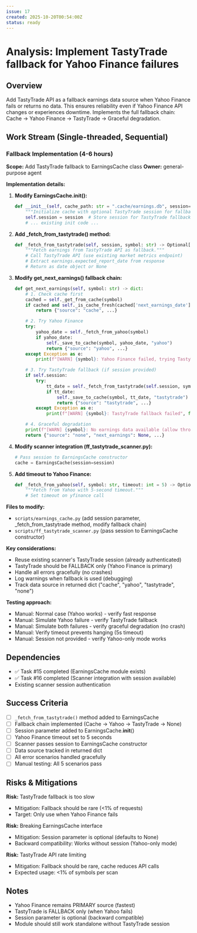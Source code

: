 ```yaml
---
issue: 17
created: 2025-10-20T00:54:00Z
status: ready
---
```


# Analysis: Implement TastyTrade fallback for Yahoo Finance failures

## Overview
Add TastyTrade API as a fallback earnings data source when Yahoo Finance fails or returns no data. This ensures reliability even if Yahoo Finance API changes or experiences downtime. Implements the full fallback chain: Cache → Yahoo Finance → TastyTrade → Graceful degradation.

## Work Stream (Single-threaded, Sequential)

### Fallback Implementation (4-6 hours)
**Scope:** Add TastyTrade fallback to EarningsCache class
**Owner:** general-purpose agent

**Implementation details:**

1. **Modify EarningsCache.__init__():**
   ```python
   def __init__(self, cache_path: str = ".cache/earnings.db", session=None):
       """Initialize cache with optional TastyTrade session for fallback."""
       self.session = session  # Store session for TastyTrade fallback
       # ... existing init code ...
   ```

2. **Add _fetch_from_tastytrade() method:**
   ```python
   def _fetch_from_tastytrade(self, session, symbol: str) -> Optional[date]:
       """Fetch earnings from TastyTrade API as fallback."""
       # Call TastyTrade API (use existing market metrics endpoint)
       # Extract earnings.expected_report_date from response
       # Return as date object or None
   ```

3. **Modify get_next_earnings() fallback chain:**
   ```python
   def get_next_earnings(self, symbol: str) -> dict:
       # 1. Check cache first
       cached = self._get_from_cache(symbol)
       if cached and self._is_cache_fresh(cached['next_earnings_date']):
           return {"source": "cache", ...}

       # 2. Try Yahoo Finance
       try:
           yahoo_date = self._fetch_from_yahoo(symbol)
           if yahoo_date:
               self._save_to_cache(symbol, yahoo_date, "yahoo")
               return {"source": "yahoo", ...}
       except Exception as e:
           print(f"[WARN] {symbol}: Yahoo Finance failed, trying TastyTrade...", file=sys.stderr)

       # 3. Try TastyTrade fallback (if session provided)
       if self.session:
           try:
               tt_date = self._fetch_from_tastytrade(self.session, symbol)
               if tt_date:
                   self._save_to_cache(symbol, tt_date, "tastytrade")
                   return {"source": "tastytrade", ...}
           except Exception as e:
               print(f"[WARN] {symbol}: TastyTrade fallback failed", file=sys.stderr)

       # 4. Graceful degradation
       print(f"[WARN] {symbol}: No earnings data available (allow through)", file=sys.stderr)
       return {"source": "none", "next_earnings": None, ...}
   ```

4. **Modify scanner integration (ff_tastytrade_scanner.py):**
   ```python
   # Pass session to EarningsCache constructor
   cache = EarningsCache(session=session)
   ```

5. **Add timeout to Yahoo Finance:**
   ```python
   def _fetch_from_yahoo(self, symbol: str, timeout: int = 5) -> Optional[date]:
       """Fetch from Yahoo with 5-second timeout."""
       # Set timeout on yfinance call
   ```

**Files to modify:**
- `scripts/earnings_cache.py` (add session parameter, _fetch_from_tastytrade method, modify fallback chain)
- `scripts/ff_tastytrade_scanner.py` (pass session to EarningsCache constructor)

**Key considerations:**
- Reuse existing scanner's TastyTrade session (already authenticated)
- TastyTrade should be FALLBACK only (Yahoo Finance is primary)
- Handle all errors gracefully (no crashes)
- Log warnings when fallback is used (debugging)
- Track data source in returned dict ("cache", "yahoo", "tastytrade", "none")

**Testing approach:**
- Manual: Normal case (Yahoo works) - verify fast response
- Manual: Simulate Yahoo failure - verify TastyTrade fallback
- Manual: Simulate both failures - verify graceful degradation (no crash)
- Manual: Verify timeout prevents hanging (5s timeout)
- Manual: Session not provided - verify Yahoo-only mode works

## Dependencies
- ✅ Task #15 completed (EarningsCache module exists)
- ✅ Task #16 completed (Scanner integration with session available)
- Existing scanner session authentication

## Success Criteria
- [ ] `_fetch_from_tastytrade()` method added to EarningsCache
- [ ] Fallback chain implemented (Cache → Yahoo → TastyTrade → None)
- [ ] Session parameter added to EarningsCache.__init__()
- [ ] Yahoo Finance timeout set to 5 seconds
- [ ] Scanner passes session to EarningsCache constructor
- [ ] Data source tracked in returned dict
- [ ] All error scenarios handled gracefully
- [ ] Manual testing: All 5 scenarios pass

## Risks & Mitigations
**Risk:** TastyTrade fallback is too slow
- Mitigation: Fallback should be rare (<1% of requests)
- Target: Only use when Yahoo Finance fails

**Risk:** Breaking EarningsCache interface
- Mitigation: Session parameter is optional (defaults to None)
- Backward compatibility: Works without session (Yahoo-only mode)

**Risk:** TastyTrade API rate limiting
- Mitigation: Fallback should be rare, cache reduces API calls
- Expected usage: <1% of symbols per scan

## Notes
- Yahoo Finance remains PRIMARY source (fastest)
- TastyTrade is FALLBACK only (when Yahoo fails)
- Session parameter is optional (backward compatible)
- Module should still work standalone without TastyTrade session
